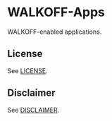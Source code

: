 # WALKOFF-Apps

WALKOFF-enabled applications.

## License
See [LICENSE](LICENSE.md).

## Disclaimer
See [DISCLAIMER](DISCLAIMER.md).